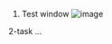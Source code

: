 1. Test window
![image](https://user-images.githubusercontent.com/63925033/216019509-f6e856ce-89ea-49d2-a8fb-55f46d1ab33b.png)


2-task
...
